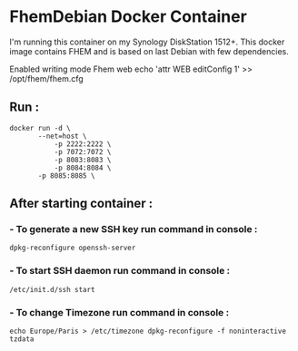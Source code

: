 # FhemDebian Docker Container 

I'm running this container on my Synology DiskStation 1512+. This docker image contains FHEM and is based on last Debian with few dependencies.

Enabled writing mode Fhem web
echo 'attr WEB editConfig 1' >> /opt/fhem/fhem.cfg

## Run :
```
docker run -d \
	   --net=host \
           -p 2222:2222 \
           -p 7072:7072 \	   
           -p 8083:8083 \
           -p 8084:8084 \
	   -p 8085:8085 \
```
## After starting container :

### - To generate a new SSH key run command in console : 
```
dpkg-reconfigure openssh-server
```
### - To start SSH daemon run command in console : 
```
/etc/init.d/ssh start
```
### - To change Timezone run command in console : 
```
echo Europe/Paris > /etc/timezone dpkg-reconfigure -f noninteractive tzdata
```
